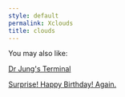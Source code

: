 ```yaml
---
style: default
permalink: Xclouds
title: clouds
---
```

You may also like:

[Dr Jung's Terminal](http://scp-wiki.net/freudian)

[Surprise! Happy Birthday! Again.](http://scp-wiki.net/surprise-happy-birthday-2)
